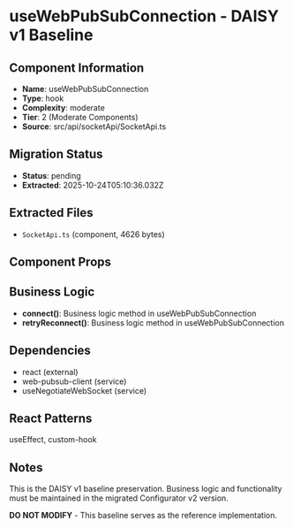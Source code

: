 # useWebPubSubConnection - DAISY v1 Baseline

## Component Information

- **Name**: useWebPubSubConnection
- **Type**: hook
- **Complexity**: moderate
- **Tier**: 2 (Moderate Components)
- **Source**: src/api/socketApi/SocketApi.ts

## Migration Status

- **Status**: pending
- **Extracted**: 2025-10-24T05:10:36.032Z

## Extracted Files

- `SocketApi.ts` (component, 4626 bytes)

## Component Props



## Business Logic

- **connect()**: Business logic method in useWebPubSubConnection
- **retryReconnect()**: Business logic method in useWebPubSubConnection

## Dependencies

- react (external)
- web-pubsub-client (service)
- useNegotiateWebSocket (service)

## React Patterns

useEffect, custom-hook

## Notes

This is the DAISY v1 baseline preservation. Business logic and functionality
must be maintained in the migrated Configurator v2 version.

**DO NOT MODIFY** - This baseline serves as the reference implementation.
